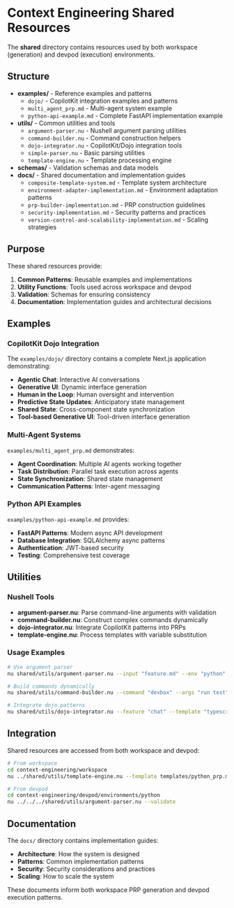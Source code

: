 # Context Engineering Shared Resources

The **shared** directory contains resources used by both workspace (generation) and devpod (execution) environments.

## Structure

- **examples/** - Reference examples and patterns
  - `dojo/` - CopilotKit integration examples and patterns
  - `multi_agent_prp.md` - Multi-agent system example
  - `python-api-example.md` - Complete FastAPI implementation example
- **utils/** - Common utilities and tools
  - `argument-parser.nu` - Nushell argument parsing utilities
  - `command-builder.nu` - Command construction helpers
  - `dojo-integrator.nu` - CopilotKit/Dojo integration tools
  - `simple-parser.nu` - Basic parsing utilities
  - `template-engine.nu` - Template processing engine
- **schemas/** - Validation schemas and data models
- **docs/** - Shared documentation and implementation guides
  - `composite-template-system.md` - Template system architecture
  - `environment-adapter-implementation.md` - Environment adaptation patterns
  - `prp-builder-implementation.md` - PRP construction guidelines
  - `security-implementation.md` - Security patterns and practices
  - `version-control-and-scalability-implementation.md` - Scaling strategies

## Purpose

These shared resources provide:

1. **Common Patterns**: Reusable examples and implementations
2. **Utility Functions**: Tools used across workspace and devpod
3. **Validation**: Schemas for ensuring consistency
4. **Documentation**: Implementation guides and architectural decisions

## Examples

### CopilotKit Dojo Integration

The `examples/dojo/` directory contains a complete Next.js application demonstrating:
- **Agentic Chat**: Interactive AI conversations
- **Generative UI**: Dynamic interface generation
- **Human in the Loop**: Human oversight and intervention
- **Predictive State Updates**: Anticipatory state management
- **Shared State**: Cross-component state synchronization
- **Tool-based Generative UI**: Tool-driven interface generation

### Multi-Agent Systems

`examples/multi_agent_prp.md` demonstrates:
- **Agent Coordination**: Multiple AI agents working together
- **Task Distribution**: Parallel task execution across agents
- **State Synchronization**: Shared state management
- **Communication Patterns**: Inter-agent messaging

### Python API Examples

`examples/python-api-example.md` provides:
- **FastAPI Patterns**: Modern async API development
- **Database Integration**: SQLAlchemy async patterns
- **Authentication**: JWT-based security
- **Testing**: Comprehensive test coverage

## Utilities

### Nushell Tools

- **argument-parser.nu**: Parse command-line arguments with validation
- **command-builder.nu**: Construct complex commands dynamically
- **dojo-integrator.nu**: Integrate CopilotKit patterns into PRPs
- **template-engine.nu**: Process templates with variable substitution

### Usage Examples

```bash
# Use argument parser
nu shared/utils/argument-parser.nu --input "feature.md" --env "python"

# Build commands dynamically
nu shared/utils/command-builder.nu --command "devbox" --args "run test"

# Integrate dojo patterns
nu shared/utils/dojo-integrator.nu --feature "chat" --template "typescript"
```

## Integration

Shared resources are accessed from both workspace and devpod:

```bash
# From workspace
cd context-engineering/workspace
nu ../shared/utils/template-engine.nu --template templates/python_prp.md

# From devpod
cd context-engineering/devpod/environments/python
nu ../../../shared/utils/argument-parser.nu --validate
```

## Documentation

The `docs/` directory contains implementation guides:
- **Architecture**: How the system is designed
- **Patterns**: Common implementation patterns
- **Security**: Security considerations and practices
- **Scaling**: How to scale the system

These documents inform both workspace PRP generation and devpod execution patterns.